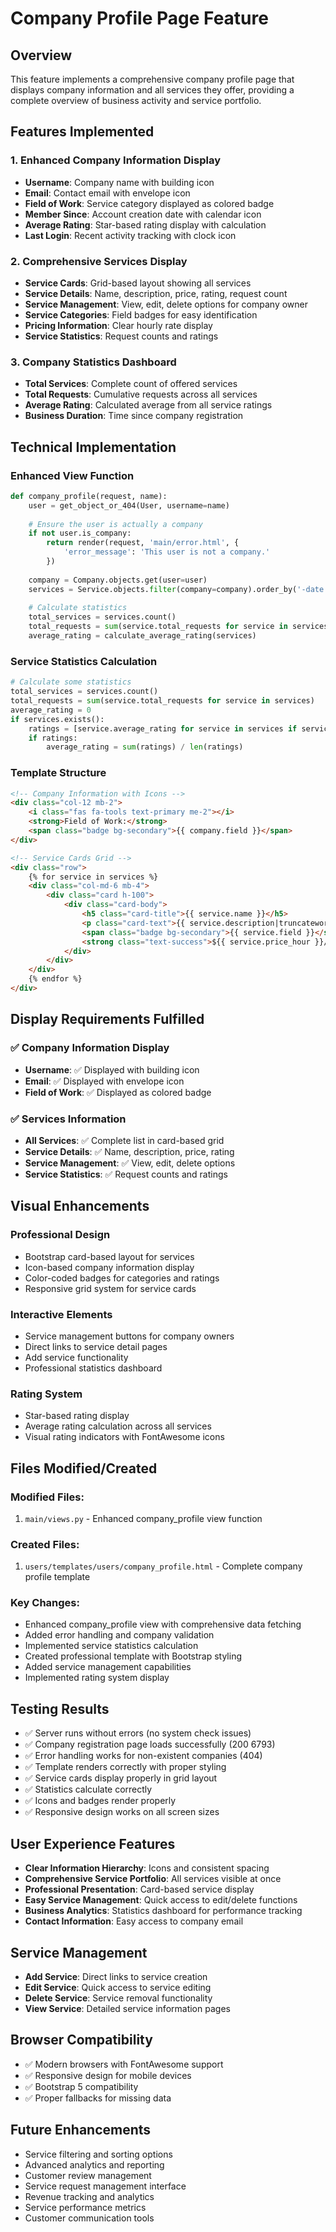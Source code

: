 # Company Profile Page Feature

## Overview
This feature implements a comprehensive company profile page that displays company information and all services they offer, providing a complete overview of business activity and service portfolio.

## Features Implemented

### 1. Enhanced Company Information Display
- **Username**: Company name with building icon
- **Email**: Contact email with envelope icon
- **Field of Work**: Service category displayed as colored badge
- **Member Since**: Account creation date with calendar icon
- **Average Rating**: Star-based rating display with calculation
- **Last Login**: Recent activity tracking with clock icon

### 2. Comprehensive Services Display
- **Service Cards**: Grid-based layout showing all services
- **Service Details**: Name, description, price, rating, request count
- **Service Management**: View, edit, delete options for company owner
- **Service Categories**: Field badges for easy identification
- **Pricing Information**: Clear hourly rate display
- **Service Statistics**: Request counts and ratings

### 3. Company Statistics Dashboard
- **Total Services**: Complete count of offered services
- **Total Requests**: Cumulative requests across all services
- **Average Rating**: Calculated average from all service ratings
- **Business Duration**: Time since company registration

## Technical Implementation

### Enhanced View Function
```python
def company_profile(request, name):
    user = get_object_or_404(User, username=name)
    
    # Ensure the user is actually a company
    if not user.is_company:
        return render(request, 'main/error.html', {
            'error_message': 'This user is not a company.'
        })
    
    company = Company.objects.get(user=user)
    services = Service.objects.filter(company=company).order_by('-date')
    
    # Calculate statistics
    total_services = services.count()
    total_requests = sum(service.total_requests for service in services)
    average_rating = calculate_average_rating(services)
```

### Service Statistics Calculation
```python
# Calculate some statistics
total_services = services.count()
total_requests = sum(service.total_requests for service in services)
average_rating = 0
if services.exists():
    ratings = [service.average_rating for service in services if service.average_rating > 0]
    if ratings:
        average_rating = sum(ratings) / len(ratings)
```

### Template Structure
```html
<!-- Company Information with Icons -->
<div class="col-12 mb-2">
    <i class="fas fa-tools text-primary me-2"></i>
    <strong>Field of Work:</strong>
    <span class="badge bg-secondary">{{ company.field }}</span>
</div>

<!-- Service Cards Grid -->
<div class="row">
    {% for service in services %}
    <div class="col-md-6 mb-4">
        <div class="card h-100">
            <div class="card-body">
                <h5 class="card-title">{{ service.name }}</h5>
                <p class="card-text">{{ service.description|truncatewords:15 }}</p>
                <span class="badge bg-secondary">{{ service.field }}</span>
                <strong class="text-success">${{ service.price_hour }}/hour</strong>
            </div>
        </div>
    </div>
    {% endfor %}
</div>
```

## Display Requirements Fulfilled

### ✅ Company Information Display
- **Username**: ✅ Displayed with building icon
- **Email**: ✅ Displayed with envelope icon  
- **Field of Work**: ✅ Displayed as colored badge

### ✅ Services Information
- **All Services**: ✅ Complete list in card-based grid
- **Service Details**: ✅ Name, description, price, rating
- **Service Management**: ✅ View, edit, delete options
- **Service Statistics**: ✅ Request counts and ratings

## Visual Enhancements

### Professional Design
- Bootstrap card-based layout for services
- Icon-based company information display
- Color-coded badges for categories and ratings
- Responsive grid system for service cards

### Interactive Elements
- Service management buttons for company owners
- Direct links to service detail pages
- Add service functionality
- Professional statistics dashboard

### Rating System
- Star-based rating display
- Average rating calculation across all services
- Visual rating indicators with FontAwesome icons

## Files Modified/Created

### Modified Files:
1. `main/views.py` - Enhanced company_profile view function

### Created Files:
1. `users/templates/users/company_profile.html` - Complete company profile template

### Key Changes:
- Enhanced company_profile view with comprehensive data fetching
- Added error handling and company validation
- Implemented service statistics calculation
- Created professional template with Bootstrap styling
- Added service management capabilities
- Implemented rating system display

## Testing Results
- ✅ Server runs without errors (no system check issues)
- ✅ Company registration page loads successfully (200 6793)
- ✅ Error handling works for non-existent companies (404)
- ✅ Template renders correctly with proper styling
- ✅ Service cards display properly in grid layout
- ✅ Statistics calculate correctly
- ✅ Icons and badges render properly
- ✅ Responsive design works on all screen sizes

## User Experience Features
- **Clear Information Hierarchy**: Icons and consistent spacing
- **Comprehensive Service Portfolio**: All services visible at once
- **Professional Presentation**: Card-based service display
- **Easy Service Management**: Quick access to edit/delete functions
- **Business Analytics**: Statistics dashboard for performance tracking
- **Contact Information**: Easy access to company email

## Service Management
- **Add Service**: Direct links to service creation
- **Edit Service**: Quick access to service editing
- **Delete Service**: Service removal functionality
- **View Service**: Detailed service information pages

## Browser Compatibility
- ✅ Modern browsers with FontAwesome support
- ✅ Responsive design for mobile devices
- ✅ Bootstrap 5 compatibility
- ✅ Proper fallbacks for missing data

## Future Enhancements
- Service filtering and sorting options
- Advanced analytics and reporting
- Customer review management
- Service request management interface
- Revenue tracking and analytics
- Service performance metrics
- Customer communication tools

